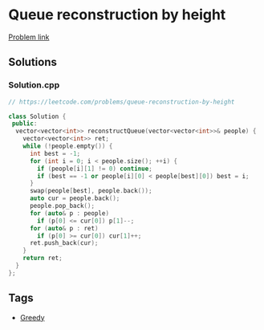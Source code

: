 # Queue reconstruction by height

[Problem link](https://leetcode.com/problems/queue-reconstruction-by-height)

## Solutions


### Solution.cpp
```cpp
// https://leetcode.com/problems/queue-reconstruction-by-height

class Solution {
 public:
  vector<vector<int>> reconstructQueue(vector<vector<int>>& people) {
    vector<vector<int>> ret;
    while (!people.empty()) {
      int best = -1;
      for (int i = 0; i < people.size(); ++i) {
        if (people[i][1] != 0) continue;
        if (best == -1 or people[i][0] < people[best][0]) best = i;
      }
      swap(people[best], people.back());
      auto cur = people.back();
      people.pop_back();
      for (auto& p : people)
        if (p[0] <= cur[0]) p[1]--;
      for (auto& p : ret)
        if (p[0] >= cur[0]) cur[1]++;
      ret.push_back(cur);
    }
    return ret;
  }
};
```
## Tags

* [Greedy](/Collections/greedy.md#greedy)
